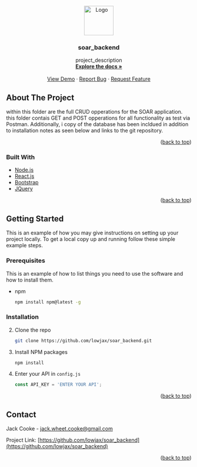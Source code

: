 
<!-- PROJECT LOGO -->
<br />
<div align="center">
  <a href="https://github.com/lowjax/soar_backend">
    <img src="images/logo.png" alt="Logo" width="80" height="80">
  </a>

<h3 align="center">soar_backend</h3>

  <p align="center">
    project_description
    <br />
    <a href="https://github.com/lowjax/soar_backend"><strong>Explore the docs »</strong></a>
    <br />
    <br />
    <a href="https://github.com/lowjax/soar_backend">View Demo</a>
    ·
    <a href="https://github.com/lowjax/soar_backend/issues">Report Bug</a>
    ·
    <a href="https://github.com/lowjax/soar_backend/issues">Request Feature</a>
  </p>
</div>



<!-- ABOUT THE PROJECT -->
## About The Project

within this folder are the full CRUD opperations for the SOAR application. this folder contais GET and POST opperations for all functionality as test via Postman. Additionally, i copy of the database has been incldued in addition to installation notes as seen below and links to the git repository. 
<p align="right">(<a href="#top">back to top</a>)</p>



### Built With

* [Node.js](https://expressjs.com/)
* [React.js](https://reactjs.org/)
* [Bootstrap](https://getbootstrap.com)
* [JQuery](https://jquery.com)

<p align="right">(<a href="#top">back to top</a>)</p>



<!-- GETTING STARTED -->
## Getting Started

This is an example of how you may give instructions on setting up your project locally.
To get a local copy up and running follow these simple example steps.

### Prerequisites

This is an example of how to list things you need to use the software and how to install them.
* npm
  ```sh
  npm install npm@latest -g
  ```

### Installation

2. Clone the repo
   ```sh
   git clone https://github.com/lowjax/soar_backend.git
   ```
3. Install NPM packages
   ```sh
   npm install
   ```
4. Enter your API in `config.js`
   ```js
   const API_KEY = 'ENTER YOUR API';
   ```



<p align="right">(<a href="#top">back to top</a>)</p>


<!-- CONTACT -->
## Contact

Jack Cooke - jack.wheet.cooke@gmail.com

Project Link: [https://github.com/lowjax/soar_backend](https://github.com/lowjax/soar_backend)

<p align="right">(<a href="#top">back to top</a>)</p>



<!-- MARKDOWN LINKS -->
<!-- https://www.markdownguide.org/basic-syntax/#reference-style-links -->
[contributors-shield]: https://img.shields.io/github/contributors/lowjax/soar_backend.svg?style=for-the-badge
[contributors-url]: https://github.com/lowjax/soar_backend/graphs/contributors
[forks-shield]: https://img.shields.io/github/forks/lowjax/soar_backend.svg?style=for-the-badge
[forks-url]: https://github.com/lowjax/soar_backend/network/members
[stars-shield]: https://img.shields.io/github/stars/lowjax/soar_backend.svg?style=for-the-badge
[stars-url]: https://github.com/lowjax/soar_backend/stargazers
[issues-shield]: https://img.shields.io/github/issues/lowjax/soar_backend.svg?style=for-the-badge
[issues-url]: https://github.com/lowjax/soar_backend/issues
[license-shield]: https://img.shields.io/github/license/lowjax/soar_backend.svg?style=for-the-badge
[license-url]: https://github.com/lowjax/soar_backend/blob/master/LICENSE.txt
